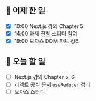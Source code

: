 ## 🐣 어제 한 일

- [x] 10:00 Next.js 강의 Chapter 5
- [x] 14:00 과제 전형 스터디 참여
- [x] 19:00 모자스 DOM 파트 정리

## 🐤 오늘 할 일

- [ ] Next.js 강의 Chapter 5, 6
- [ ] 리액트 공식 문서 `useReducer` 정리
- [ ] 모자스 스터디